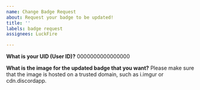 ```yaml
---
name: Change Badge Request
about: Request your badge to be updated!
title: ''
labels: badge request
assignees: LuckFire

---
```


**What is your UID (User ID)?**
0000000000000000

**What is the image for the updated badge that you want?**
Please make sure that the image is hosted on a trusted domain, such as i.imgur or cdn.discordapp.
